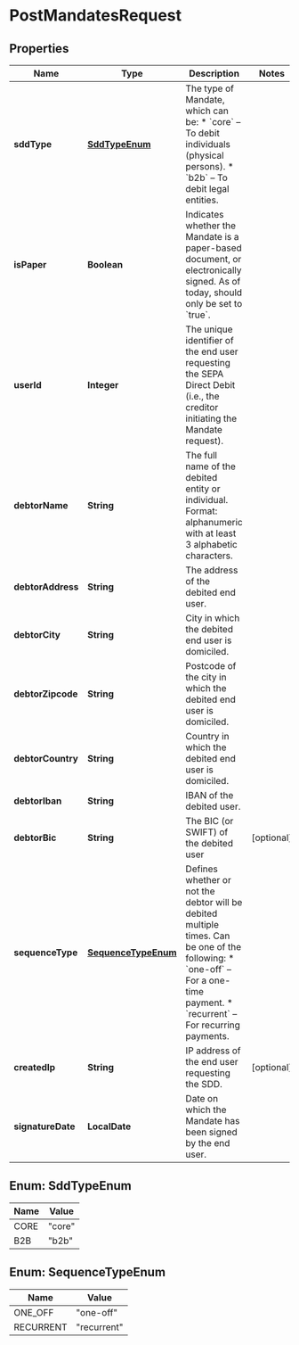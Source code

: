 

# PostMandatesRequest


## Properties

| Name | Type | Description | Notes |
|------------ | ------------- | ------------- | -------------|
|**sddType** | [**SddTypeEnum**](#SddTypeEnum) | The type of Mandate, which can be: * &#x60;core&#x60; – To debit individuals (physical persons). * &#x60;b2b&#x60; – To debit legal entities.  |  |
|**isPaper** | **Boolean** | Indicates whether the Mandate is a paper-based document, or electronically signed. As of today, should only be set to &#x60;true&#x60;.  |  |
|**userId** | **Integer** | The unique identifier of the end user requesting the SEPA Direct Debit (i.e., the creditor initiating the Mandate request). |  |
|**debtorName** | **String** | The full name of the debited entity or individual. Format: alphanumeric with at least 3 alphabetic characters.  |  |
|**debtorAddress** | **String** | The address of the debited end user. |  |
|**debtorCity** | **String** | City in which the debited end user is domiciled. |  |
|**debtorZipcode** | **String** | Postcode of the city in which the debited end user is domiciled. |  |
|**debtorCountry** | **String** | Country in which the debited end user is domiciled. |  |
|**debtorIban** | **String** | IBAN of the debited user. |  |
|**debtorBic** | **String** | The BIC (or SWIFT) of the debited user |  [optional] |
|**sequenceType** | [**SequenceTypeEnum**](#SequenceTypeEnum) | Defines whether or not the debtor will be debited multiple times. Can be one of the following: * &#x60;one-off&#x60; – For a one-time payment. * &#x60;recurrent&#x60; – For recurring payments.  |  |
|**createdIp** | **String** | IP address of the end user requesting the SDD. |  [optional] |
|**signatureDate** | **LocalDate** | Date on which the Mandate has been signed by the end user.   |  |



## Enum: SddTypeEnum

| Name | Value |
|---- | -----|
| CORE | &quot;core&quot; |
| B2B | &quot;b2b&quot; |



## Enum: SequenceTypeEnum

| Name | Value |
|---- | -----|
| ONE_OFF | &quot;one-off&quot; |
| RECURRENT | &quot;recurrent&quot; |



